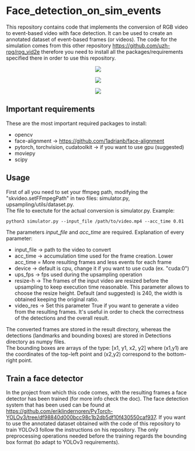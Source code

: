 # Face_detection_on_sim_events

This repository contains code that implements the conversion of RGB video to event-based video with face detection. It can be used to create an annotated dataset of event-based frames (or videos). The code for the simulation comes from this other repository https://github.com/uzh-rpg/rpg_vid2e therefore you need to install all the packages/requirements specified there in order to use this repository.

<p align="center">
  <img src="https://user-images.githubusercontent.com/49485831/145583080-5b6ae20f-1b00-448b-8ef6-c5869d271b9b.png"/>
</p>
<p align="center">
  <img src="https://user-images.githubusercontent.com/49485831/145583083-4f5cd3b0-1c8e-4915-a54f-aa0768519483.png"/>
</p>
<p align="center">
  <img src="https://user-images.githubusercontent.com/49485831/145583524-e5405cec-eccc-45c2-ae34-7c547e67d4f1.png"/>
</p>

## Important requirements
These are the most important required packages to install:
* opencv
* face-alignment -> https://github.com/1adrianb/face-alignment
* pytorch, torchvision, cudatoolkit -> if you want to use gpu (suggested)
* moviepy
* scipy

## Usage
First of all you need to set your ffmpeg path, modifying the "skvideo.setFFmpegPath" in two files: simulator.py, upsampling/utils/dataset.py. <br />
The file to exectute for the actual conversion is simulator.py. Example:
```
python3 simulator.py --input_file /path/to/video.mp4 --acc_time 0.01
```
The parameters *input_file* and *acc_time* are required. Explanation of every parameter:
* input_file  -> path to the video to convert
* acc_time  -> accumulation time used for the frame creation. Lower acc_time = More resulting frames and less events for each frame
* device  -> default is cpu, change it if you want to use cuda (ex. "cuda:0")
* ups_fps  -> fps used during the upsampling operation
* resize-h  -> The frames of the input video are resized before the upsampling to keep execution time reasonable. This parameter allows to choose the resize height. Default (and suggested) is 240, the width is obtained keeping the original ratio.
* video_res  -> Set this parameter True if you want to generate a video from the resulting frames. It's useful in order to check the correctness of the detections and the overall result.

The converted frames are stored in the result directory, whereas the detections (landmarks and bounding boxes) are stored in Detections directory as numpy files. <br /> The bounding boxes are arrays of the type: \[x1, y1, x2, y2\] where (x1,y1) are the coordinates of the top-left point and (x2,y2) correspond to the bottom-right point.

## Train a face detector
In the project from which this code comes, with the resulting frames a face detector has been trained (for more info check the doc). The face detection system that has been used can be found at https://github.com/eriklindernoren/PyTorch-YOLOv3/tree/df98840d000bcc98c1b2db5df10f430550caf937. If you want to use the annotated dataset obtained with the code of this repository to train YOLOv3 follow the instructions on his repository. The only preprocessing operations needed before the training regards the bounding box format (to adapt to YOLOv3 requirements).
